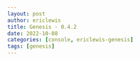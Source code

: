 ```yaml
---
layout: post
author: ericlewis
title: Genesis - 0.4.2
date: 2022-10-08
categories: [console, ericlewis-genesis]
tags: [genesis]
---
```


